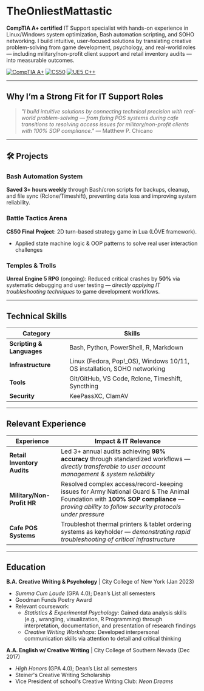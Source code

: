 # TheOnliestMattastic

**CompTIA A+ certified** IT Support specialist with hands-on experience in Linux/Windows system optimization, Bash automation scripting, and SOHO networking. I build intuitive, user-focused solutions by translating creative problem-solving from game development, psychology, and real-world roles — including military/non-profit client support and retail inventory audits — into measurable outcomes.

[![CompTIA A+](https://img.shields.io/badge/CompTIA%20A+-Certified-green)](https://www.comptia.org/certifications/a-plus)
[![CS50](https://img.shields.io/badge/CS50%20Intro%20to%20CS-blue)](https://cs50.harvard.edu/)
[![UE5 C++](https://img.shields.io/badge/Unreal%20Engine%205-C%2B%2B-blue)](https://www.unrealengine.com/)

---

## Why I’m a Strong Fit for IT Support Roles

> *"I build intuitive solutions by connecting technical precision with real-world problem-solving — from fixing POS systems during cafe transitions to resolving access issues for military/non-profit clients with 100% SOP compliance."*
> — Matthew P. Chicano

---

## 🛠️ Projects

### Bash Automation System 
**Saved 3+ hours weekly** through Bash/cron scripts for backups, cleanup, and file sync (Rclone/Timeshift), preventing data loss and improving system reliability.

### Battle Tactics Arena 
**CS50 Final Project**: 2D turn-based strategy game in Lua (LÖVE framework). 
- Applied state machine logic & OOP patterns to solve real user interaction challenges

### Temples & Trolls 
**Unreal Engine 5 RPG** (ongoing): Reduced critical crashes by **50%** via systematic debugging and user testing — *directly applying IT troubleshooting techniques* to game development workflows.

---

## Technical Skills

| Category                  | Skills                                                                   |
|---------------------------|--------------------------------------------------------------------------|
| **Scripting & Languages** | Bash, Python, PowerShell, R, Markdown                                    |
| **Infrastructure**        | Linux (Fedora, Pop!_OS), Windows 10/11, OS installation, SOHO networking |
| **Tools**                 | Git/GitHub, VS Code, Rclone, Timeshift, Syncthing                        |
| **Security**              | KeePassXC, ClamAV                                                        |

---

## Relevant Experience

| Experience                  | Impact & IT Relevance                                                                                                                                    |
|-----------------------------|----------------------------------------------------------------------------------------------------------------------------------------------------------|
| **Retail Inventory Audits** | Led 3+ annual audits achieving **98% accuracy** through standardized workflows — *directly transferable to user account management & system reliability* |
| **Military/Non-Profit HR**  | Resolved complex access/record-keeping issues for Army National Guard & The Animal Foundation with **100% SOP compliance** — *proving ability to follow security protocols under pressure*     |
| **Cafe POS Systems**        | Troubleshot thermal printers & tablet ordering systems as keyholder — *demonstrating rapid troubleshooting of critical infrastructure*                   |

---

## Education

**B.A. Creative Writing & Psychology** | City College of New York (Jan 2023)
- *Summa Cum Laude* (GPA 4.0); Dean’s List all semesters
- Goodman Funds Poetry Award
- Relevant coursework:
  - *Statistics & Experimental Psychology*: Gained data analysis skills (e.g., wrangling, visualization, R Programming) through interpretation, documentation, and presentation of research findings
  - *Creative Writing Workshops*: Developed interpersonal communication skills via attention to detail and critical thinking

**A.A. English w/ Creative Writing** | City College of Southern Nevada (Dec 2017)
- *High Honors* (GPA 4.0); Dean’s List all semesters  
- Steiner's Creative Writing Scholarship  
- Vice President of school's Creative Writing Club: *Neon Dreams*
